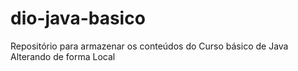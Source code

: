 # dio-java-basico
Repositório para armazenar os conteúdos do Curso básico de Java
Alterando de forma Local
